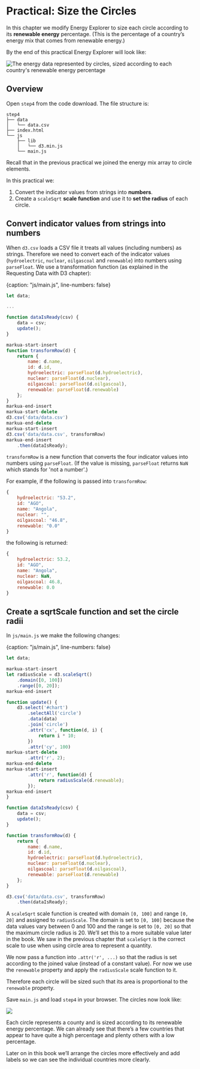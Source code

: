 # Practical: Size the Circles

In this chapter we modify Energy Explorer to size each circle according to its **renewable energy** percentage. (This is the percentage of a country’s energy mix that comes from renewable energy.)

By the end of this practical Energy Explorer will look like:

![The energy data represented by circles, sized according to each country's renewable energy percentage](https://learn.createwithdata.com/wp-content/uploads/2021/04/image-1.png)

## Overview

Open `step4` from the code download. The file structure is:

```text
step4
├── data
│   └── data.csv
├── index.html
└── js
    ├── lib
    │   └── d3.min.js
    └── main.js
```

Recall that in the previous practical we joined the energy mix array to circle elements.

In this practical we:

1. Convert the indicator values from strings into **numbers**.
2. Create a `scaleSqrt` **scale function** and use it to **set the radius** of each circle.

## Convert indicator values from strings into numbers

When `d3.csv` loads a CSV file it treats all values (including numbers) as strings. Therefore we need to convert each of the indicator values (`hydroelectric`, `nuclear`, `oilgascoal` and `renewable`) into numbers using `parseFloat`. We use a transformation function (as explained in the Requesting Data with D3 chapter):

{caption: "js/main.js", line-numbers: false}
```js
let data;

...

function dataIsReady(csv) {
    data = csv;
    update();
}

markua-start-insert
function transformRow(d) {
    return {
        name: d.name,
        id: d.id,
        hydroelectric: parseFloat(d.hydroelectric),
        nuclear: parseFloat(d.nuclear),
        oilgascoal: parseFloat(d.oilgascoal),
        renewable: parseFloat(d.renewable)
    };
}
markua-end-insert
markua-start-delete
d3.csv('data/data.csv')
markua-end-delete
markua-start-insert
d3.csv('data/data.csv', transformRow)
markua-end-insert
    .then(dataIsReady);
```

`transformRow` is a new function that converts the four indicator values into numbers using `parseFloat`. (If the value is missing, `parseFloat` returns `NaN` which stands for 'not a number'.)

For example, if the following is passed into `transformRow`:
```js
{
    hydroelectric: "53.2",
    id: "AGO",
    name: "Angola",
    nuclear: "",
    oilgascoal: "46.8",
    renewable: "0.0"
}
```
the following is returned:
```js
{
    hydroelectric: 53.2,
    id: "AGO",
    name: "Angola",
    nuclear: NaN,
    oilgascoal: 46.8,
    renewable: 0.0
}
```


## Create a sqrtScale function and set the circle radii

In `js/main.js` we make the following changes:

{caption: "js/main.js", line-numbers: false}
```js
let data;

markua-start-insert
let radiusScale = d3.scaleSqrt()
    .domain([0, 100])
    .range([0, 20]);
markua-end-insert

function update() {
    d3.select('#chart')
        .selectAll('circle')
        .data(data)
        .join('circle')
        .attr('cx', function(d, i) {
            return i * 10;
        })
        .attr('cy', 100)
markua-start-delete
        .attr('r', 2);
markua-end-delete
markua-start-insert
        .attr('r', function(d) {
            return radiusScale(d.renewable);
        });
markua-end-insert
}

function dataIsReady(csv) {
    data = csv;
    update();
}

function transformRow(d) {
    return {
        name: d.name,
        id: d.id,
        hydroelectric: parseFloat(d.hydroelectric),
        nuclear: parseFloat(d.nuclear),
        oilgascoal: parseFloat(d.oilgascoal),
        renewable: parseFloat(d.renewable)
    };
}

d3.csv('data/data.csv', transformRow)
    .then(dataIsReady);
```

A `scaleSqrt` scale function is created with domain `[0, 100]` and range `[0, 20]` and assigned to `radiusScale`. The domain is set to `[0, 100]` because the data values vary between 0 and 100 and the range is set to `[0, 20]` so that the maximum circle radius is 20. We’ll set this to a more suitable value later in the book. We saw in the previous chapter that `scaleSqrt` is the correct scale to use when using circle area to represent a quantity.

We now pass a function into `.attr('r', ...)` so that the radius is set according to the joined value (instead of a constant value). For now we use the `renewable` property and apply the `radiusScale` scale function to it.

Therefore each circle will be sized such that its area is proportional to the `renewable` property.

Save `main.js` and load `step4` in your browser. The circles now look like:

![](https://learn.createwithdata.com/wp-content/uploads/2021/04/image-2.png)

Each circle represents a county and is sized according to its renewable energy percentage. We can already see that there’s a few countries that appear to have quite a high percentage and plenty others with a low percentage.

Later on in this book we’ll arrange the circles more effectively and add labels so we can see the individual countries more clearly.